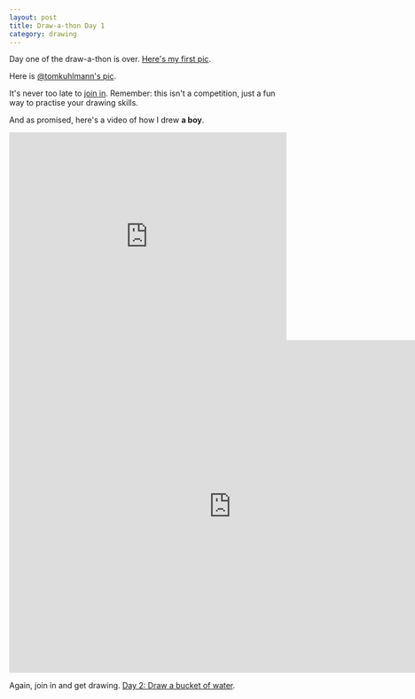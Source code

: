 ```yaml
---
layout: post
title: Draw-a-thon Day 1
category: drawing
---
```


Day one of the draw-a-thon is over. <a href="https://twitter.com/blairrorani/status/575403724526391296" target="_blank">Here's my first pic</a>.

Here is <a href="https://twitter.com/tomkuhlmann/status/575452256855662593" target="_blank">@tomkuhlmann's pic</a>.

It's never too late to [join in](/twitter-drawathon). Remember: this isn't a competition, just a fun way to practise your drawing skills.

And as promised, here's a video of how I drew **a boy**.

<iframe src="https://player.vimeo.com/video/121837767" width="500" height="375" frameborder="0" webkitallowfullscreen mozallowfullscreen allowfullscreen class="show-on-mobile"></iframe>

<iframe src="https://player.vimeo.com/video/121837767" width="800" height="600" frameborder="0" webkitallowfullscreen mozallowfullscreen allowfullscreen class="show-on-phablet"></iframe>

Again, join in and get drawing. <a href="/drawathon-day-2">Day 2: Draw a bucket of water</a>.
